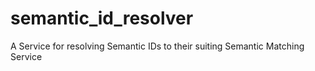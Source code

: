# semantic_id_resolver
A Service for resolving Semantic IDs to their suiting Semantic Matching Service
